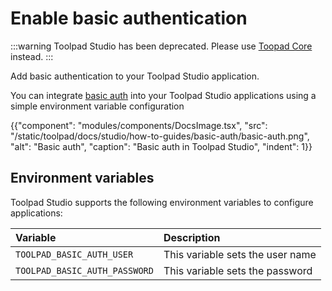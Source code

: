 # Enable basic authentication

:::warning
Toolpad Studio has been deprecated. Please use [Toopad Core](/toolpad/) instead.
:::

<p class="description">Add basic authentication to your Toolpad Studio application.</p>

You can integrate [basic auth](https://developer.mozilla.org/en-US/docs/Web/HTTP/Authentication#basic_authentication_scheme) into your Toolpad Studio applications using a simple environment variable configuration

{{"component": "modules/components/DocsImage.tsx", "src": "/static/toolpad/docs/studio/how-to-guides/basic-auth/basic-auth.png", "alt": "Basic auth", "caption": "Basic auth in Toolpad Studio", "indent": 1}}

## Environment variables

Toolpad Studio supports the following environment variables to configure applications:

| Variable                      | Description                      |
| :---------------------------- | :------------------------------- |
| `TOOLPAD_BASIC_AUTH_USER`     | This variable sets the user name |
| `TOOLPAD_BASIC_AUTH_PASSWORD` | This variable sets the password  |
